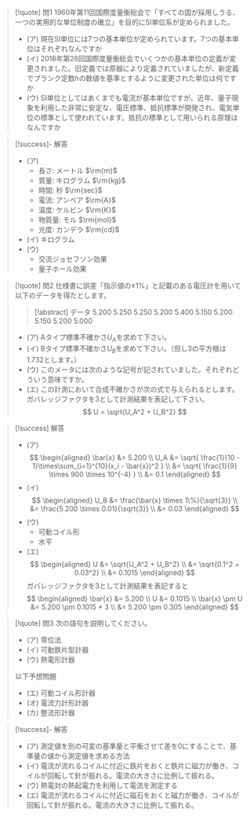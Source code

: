 > [!quote] 問1
> 1960年第11回国際度量衡総会で「すべての国が採用しうる、一つの実用的な単位制度の確立」を目的にSI単位系が定められました。
> - (ア) 現在SI単位には7つの基本単位が定められています。7つの基本単位はそれぞれなんですか
> - (イ) 2018年第26回国際度量衡総会でいくつかの基本単位の定義が変更されました。旧定義では原器により定義されていましたが、新定義でプランク定数$h$の数値を基準とするように変更された単位は何ですか
> - (ウ) SI単位としてはあくまでも電流が基本単位ですが、近年、量子現象を利用した非常に安定な、電圧標準、抵抗標準が開発され、電気単位の標準として使われています。抵抗の標準として用いられる原理はなんですか

> [!success]- 解答
> - (ア)
>    - 長さ: メートル $\rm{m}$
>    - 質量: キログラム $\rm{kg}$
>    - 時間: 秒 $\rm{sec}$
>    - 電流: アンペア $\rm{A}$
>    - 温度: ケルビン $\rm{K}$
>    - 物質量: モル $\rm{mol}$
>    - 光度: カンデラ $\rm{cd}$
> - (イ) キログラム
> - (ウ)
>    - 交流ジョセフソン効果
>    - 量子ホール効果

> [!quote] 問2
> 仕様書に誤差「指示値の$\pm1\%$」と記載のある電圧計を用いて以下のデータを得たとします。
> > [!abstract] データ
> > 5.200 5.250 5.250 5.200 5.400 5.150 5.200 5.150 5.200 5.000
> - (ア) Aタイプ標準不確かさ$U_A$を求めて下さい。
> - (イ) Bタイプ標準不確かさ$U_B$を求めて下さい。（但し3の平方根は1.732とします。）
> - (ウ) このメータには次のような記号が記されていました。それぞれどういう意味ですか。
> - (エ) この計測において合成不確かさが次の式で与えられるとします。ガバレッジファクタを3として計測結果を表記して下さい。
> $$
>     U = \sqrt{U_A^2 + U_B^2}
> $$

> [!success] 解答
> - (ア)
> $$
>     \begin{aligned}
>         \bar{x} &= 5.200 \\
>         U_A &= \sqrt{ \frac{1}{10 - 1}\times\sum_{i=1}^{10}(x_i - \bar{x})^2 } \\
>         &= \sqrt{ \frac{1}{9} \times 900 \times 10^{-4} } \\
>         &= 0.1
>     \end{aligned}
> $$
> - (イ)
> $$
>     \begin{aligned}
>         U_B &= \frac{\bar{x} \times 1\%}{\sqrt{3}} \\
>         &= \frac{5.200 \times 0.01}{\sqrt{3}} \\
>         &= 0.03
>     \end{aligned}
> $$
> - (ウ)
>    - 可動コイル形
>    - 水平
> - (エ)
> $$
>     \begin{aligned}
>         U &= \sqrt{U_A^2 + U_B^2} \\
>         &= \sqrt{0.1^2 + 0.03^2} \\
>         &= 0.1015
>     \end{aligned}
> $$
> ガバレッジファクタを3として計測結果を表記すると
> $$
>     \begin{aligned}
>         \bar{x} &= 5.200 \\
>         U &= 0.1015 \\
>         \bar{x} \pm U &= 5.200 \pm 0.1015 * 3 \\
>         &= 5.200 \pm 0.305
>     \end{aligned}
> $$

> [!quote] 問3
> 次の語句を説明してください。
> - (ア) 零位法
> - (イ) 可動鉄片型計器
> - (ウ) 熱電形計器
>
> 以下予想問題
> - (エ) 可動コイル形計器
> - (オ) 電流力計形計器
> - (カ) 整流形計器

> [!success]- 解答
> - (ア) 測定値を別の可変の基準量と平衡させて差を0にすることで、基準量の値から測定値を求める方法
> - (イ) 電流が流れるコイルに付近に鉄片をおくと鉄片に磁力が働き、コイルが回転して針が振れる。電流の大きさに比例して振れる。
> - (ウ) 熱電対の熱起電力を利用して電流を測定する
> - (エ) 電流が流れるコイルに付近に磁石をおくと磁力が働き、コイルが回転して針が振れる。電流の大きさに比例して振れる。